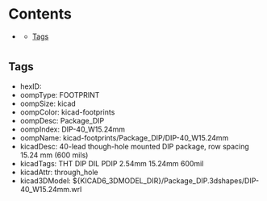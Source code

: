 



Contents
========

* [](#)
	* [Tags](#tags)

# 

## Tags

- hexID: 
- oompType: FOOTPRINT
- oompSize: kicad
- oompColor: kicad-footprints
- oompDesc: Package_DIP
- oompIndex: DIP-40_W15.24mm
- oompName: kicad-footprints/Package_DIP/DIP-40_W15.24mm
- kicadDesc: 40-lead though-hole mounted DIP package, row spacing 15.24 mm (600 mils)
- kicadTags: THT DIP DIL PDIP 2.54mm 15.24mm 600mil
- kicadAttr: through_hole
- kicad3DModel: ${KICAD6_3DMODEL_DIR}/Package_DIP.3dshapes/DIP-40_W15.24mm.wrl
